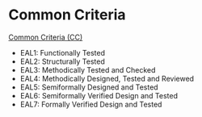 # Common Criteria
[Common Criteria (CC)](https://en.wikipedia.org/wiki/Common_Criteria)

- EAL1: Functionally Tested
- EAL2: Structurally Tested
- EAL3: Methodically Tested and Checked
- EAL4: Methodically Designed, Tested and Reviewed
- EAL5: Semiformally Designed and Tested
- EAL6: Semiformally Verified Design and Tested
- EAL7: Formally Verified Design and Tested